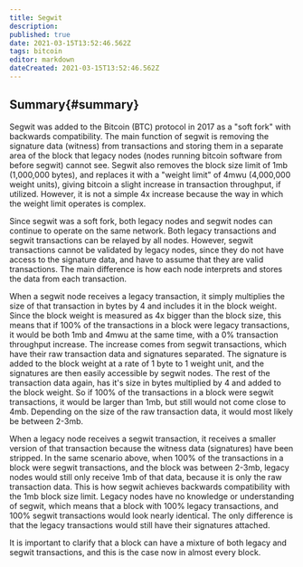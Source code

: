 ```yaml
---
title: Segwit
description: 
published: true
date: 2021-03-15T13:52:46.562Z
tags: bitcoin
editor: markdown
dateCreated: 2021-03-15T13:52:46.562Z
---
```


## Summary{#summary}

Segwit was added to the Bitcoin (BTC) protocol in 2017 as a "soft fork" with backwards compatibility. The main function of segwit is removing the signature data (witness) from transactions and storing them in a separate area of the block that legacy nodes (nodes running bitcoin software from before segwit) cannot see. Segwit also removes the block size limit of 1mb (1,000,000 bytes), and replaces it with a "weight limit" of 4mwu (4,000,000 weight units), giving bitcoin a slight increase in transaction throughput, if utilized. However, it is not a simple 4x increase because the way in which the weight limit operates is complex.

Since segwit was a soft fork, both legacy nodes and segwit nodes can continue to operate on the same network. Both legacy transactions and segwit transactions can be relayed by all nodes. However, segwit transactions cannot be validated by legacy nodes, since they do not have access to the signature data, and have to assume that they are valid transactions. The main difference is how each node interprets and stores the data from each transaction.

When a segwit node receives a legacy transaction, it simply multiplies the size of that transaction in bytes by 4 and includes it in the block weight. Since the block weight is measured as 4x bigger than the block size, this means that if 100% of the transactions in a block were legacy transactions, it would be both 1mb and 4mwu at the same time, with a 0% transaction throughput increase. The increase comes from segwit transactions, which have their raw transaction data and signatures separated. The signature is added to the block weight at a rate of 1 byte to 1 weight unit, and the signatures are then easily accessible by segwit nodes. The rest of the transaction data again, has it's size in bytes multiplied by 4 and added to the block weight. So if 100% of the transactions in a block were segwit transactions, it would be larger than 1mb, but still would not come close to 4mb. Depending on the size of the raw transaction data, it would most likely be between 2-3mb.

When a legacy node receives a segwit transaction, it receives a smaller version of that transaction because the witness data (signatures) have been stripped. In the same scenario above, when 100% of the transactions in a block were segwit transactions, and the block was between 2-3mb, legacy nodes would still only receive 1mb of that data, because it is only the raw transaction data. This is how segwit achieves backwards compatibility with the 1mb block size limit. Legacy nodes have no knowledge or understanding of segwit, which means that a block with 100% legacy transactions, and 100% segwit transactions would look nearly identical. The only difference is that the legacy transactions would still have their signatures attached.

It is important to clarify that a block can have a mixture of both legacy and segwit transactions, and this is the case now in almost every block.
